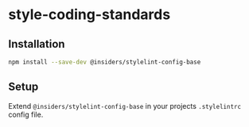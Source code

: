 # style-coding-standards

## Installation

```bash
npm install --save-dev @insiders/stylelint-config-base
```

## Setup

Extend `@insiders/stylelint-config-base` in your projects `.stylelintrc` config file.
